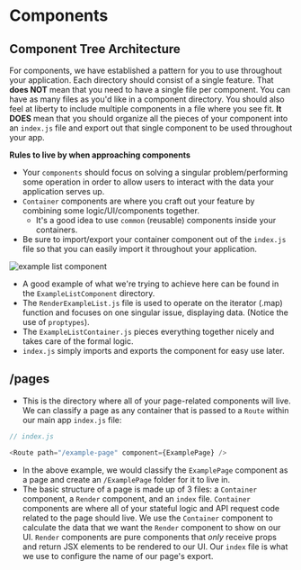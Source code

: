 # Components



## Component Tree Architecture

For components, we have established a pattern for you to use throughout your application. Each directory should consist of a single feature. That **does NOT** mean that you need to have a single file per component. You can have as many files as you'd like in a component directory. You should also feel at liberty to include multiple components in a file where you see fit. **It DOES** mean that you should organize all the pieces of your component into an `index.js` file and export out that single component to be used throughout your app.

**Rules to live by when approaching components**

* Your `components` should focus on solving a singular problem/performing some operation in order to allow users to interact with the data your application serves up.
* `Container` components are where you craft out your feature by combining some logic/UI/components together.
  * It's a good idea to use `common` \(reusable\) components inside your containers.
* Be sure to import/export your container component out of the `index.js` file so that you can easily import it throughout your application.

![example list component](https://tk-assets.lambdaschool.com/2f650085-d27c-47b6-a8ea-a5c4ee53d039_ScreenShot2020-06-25at8.18.47AM.png)

* A good example of what we're trying to achieve here can be found in the `ExampleListComponent` directory.
* The `RenderExampleList.js` file is used to operate on the iterator \(.map\) function and focuses on one singular issue, displaying data. \(Notice the use of `proptypes`\).
* The `ExampleListContainer.js` pieces everything together nicely and takes care of the formal logic.
* `index.js` simply imports and exports the component for easy use later.

## /pages

* This is the directory where all of your page-related components will live. We can classify a page as any container that is passed to a `Route` within our main app `index.js` file:

```javascript
// index.js

<Route path="/example-page" component={ExamplePage} />
```

* In the above example, we would classify the `ExamplePage` component as a page and create an `/ExamplePage` folder for it to live in.
* The basic structure of a page is made up of 3 files: a `Container` component, a `Render` component, and an `index` file. `Container` components are where all of your stateful logic and API request code related to the page should live. We use the `Container` component to calculate the data that we want the `Render` component to show on our UI. `Render` components are pure components that _only_ receive props and return JSX elements to be rendered to our UI. Our `index` file is what we use to configure the name of our page's export.


